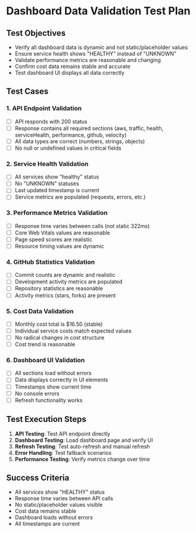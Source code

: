 # Dashboard Data Validation Test Plan

## Test Objectives
- Verify all dashboard data is dynamic and not static/placeholder values
- Ensure service health shows "HEALTHY" instead of "UNKNOWN"
- Validate performance metrics are reasonable and changing
- Confirm cost data remains stable and accurate
- Test dashboard UI displays all data correctly

## Test Cases

### 1. API Endpoint Validation
- [ ] API responds with 200 status
- [ ] Response contains all required sections (aws, traffic, health, serviceHealth, performance, github, velocity)
- [ ] All data types are correct (numbers, strings, objects)
- [ ] No null or undefined values in critical fields

### 2. Service Health Validation
- [ ] All services show "healthy" status
- [ ] No "UNKNOWN" statuses
- [ ] Last updated timestamp is current
- [ ] Service metrics are populated (requests, errors, etc.)

### 3. Performance Metrics Validation
- [ ] Response time varies between calls (not static 322ms)
- [ ] Core Web Vitals values are reasonable
- [ ] Page speed scores are realistic
- [ ] Resource timing values are dynamic

### 4. GitHub Statistics Validation
- [ ] Commit counts are dynamic and realistic
- [ ] Development activity metrics are populated
- [ ] Repository statistics are reasonable
- [ ] Activity metrics (stars, forks) are present

### 5. Cost Data Validation
- [ ] Monthly cost total is $16.50 (stable)
- [ ] Individual service costs match expected values
- [ ] No radical changes in cost structure
- [ ] Cost trend is reasonable

### 6. Dashboard UI Validation
- [ ] All sections load without errors
- [ ] Data displays correctly in UI elements
- [ ] Timestamps show current time
- [ ] No console errors
- [ ] Refresh functionality works

## Test Execution Steps

1. **API Testing**: Test API endpoint directly
2. **Dashboard Testing**: Load dashboard page and verify UI
3. **Refresh Testing**: Test auto-refresh and manual refresh
4. **Error Handling**: Test fallback scenarios
5. **Performance Testing**: Verify metrics change over time

## Success Criteria
- All services show "HEALTHY" status
- Response time varies between API calls
- No static/placeholder values visible
- Cost data remains stable
- Dashboard loads without errors
- All timestamps are current
